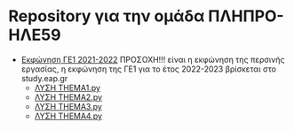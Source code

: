 # Repository για την ομάδα ΠΛΗΠΡΟ-ΗΛΕ59

* [Εκφώνηση ΓΕ1 2021-2022](./GE1-2021-2022/GE1_2021-2022.pdf) ΠΡΟΣΟΧΗ!!! είναι η εκφώνηση της περσινής εργασίας, η εκφώνηση της ΓΕ1 για το έτος 2022-2023 βρίσκεται στο study.eap.gr
  * [ΛΥΣΗ THEMA1.py](./GE1-2021-2022/THEMA1.py)
  * [ΛΥΣΗ THEMA2.py](./GE1-2021-2022/THEMA2.py)
  * [ΛΥΣΗ THEMA3.py](./GE1-2021-2022/THEMA3.py)
  * [ΛΥΣΗ THEMA4.py](./GE1-2021-2022/THEMA4.py)


